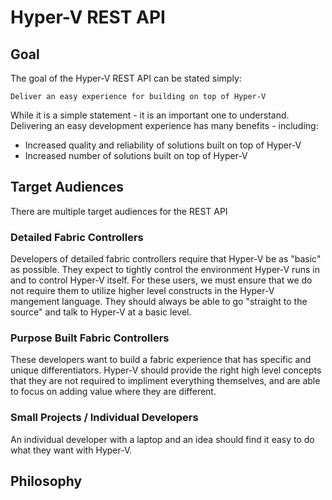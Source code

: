 ﻿# Hyper-V REST API #

## Goal ##

The goal of the Hyper-V REST API can be stated simply:

	Deliver an easy experience for building on top of Hyper-V
	
While it is a simple statement - it is an important one to understand.  Delivering an easy development experience has many benefits - including:
- Increased quality and reliability of solutions built on top of Hyper-V
- Increased number of solutions built on top of Hyper-V

## Target Audiences ##

There are multiple target audiences for the REST API

### Detailed Fabric Controllers ###

Developers of detailed fabric controllers require that Hyper-V be as "basic" as possible.  They expect to tightly control the environment Hyper-V runs in and to control Hyper-V itself.  For these users, we must ensure that we do not require them to utilize higher level constructs in the Hyper-V mangement language.  They should always be able to go "straight to the source" and talk to Hyper-V at a basic level.

### Purpose Built Fabric Controllers ###

These developers want to build a fabric experience that has specific and unique differentiators.  Hyper-V should provide the right high level concepts that they are not required to impliment everything themselves, and are able to focus on adding value where they are different.

### Small Projects / Individual Developers ###

An individual developer with a laptop and an idea should find it easy to do what they want with Hyper-V.

## Philosophy ##